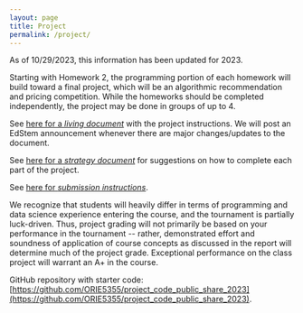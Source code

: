 ```yaml
---
layout: page
title: Project
permalink: /project/
---
```


As of 10/29/2023, this information has been updated for 2023.

Starting with Homework 2, the programming portion of each homework will build toward a final project, which will be an algorithmic recommendation and pricing competition. While the homeworks should be completed independently, the project may be done in groups of up to 4.

See [here for a _living document_](https://docs.google.com/document/d/1ZodvaouesbLIxTJhdH5v6SaAJkz7430jSAXrrdZdJrM) with the project instructions. We will post an EdStem announcement whenever there are major changes/updates to the document.

See [here for a _strategy document_](https://docs.google.com/document/d/1vJ4hGfudkZ83GqSOYcX7BD7Rt5r6GluR3mqiyQ4geec) for suggestions on how to complete each part of the project.

See [here for _submission instructions_](https://docs.google.com/document/d/1n-s50XokhenJo-3Df1_lRTsMg0s4IDE9455qwcY45GY/edit?usp=sharing).

We recognize that students will heavily differ in terms of programming and data science experience entering the course, and the tournament is partially luck-driven. Thus, project grading will not primarily be based on your performance in the tournament -- rather, demonstrated effort and soundness of application of course concepts as discussed in the report will determine much of the project grade. Exceptional performance on the class project will warrant an A+ in the course.

GitHub repository with starter code: [https://github.com/ORIE5355/project_code_public_share_2023](https://github.com/ORIE5355/project_code_public_share_2023). 